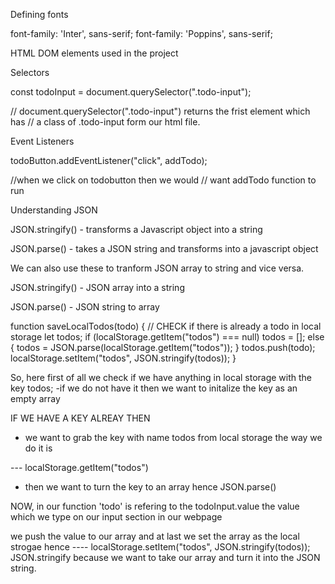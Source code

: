Defining fonts

font-family: 'Inter', sans-serif;
font-family: 'Poppins', sans-serif;

HTML DOM elements used in the project

Selectors

const todoInput = document.querySelector(".todo-input");

// document.querySelector(".todo-input") returns the frist element which has
// a class of .todo-input form our html file.

Event Listeners

todoButton.addEventListener("click", addTodo);

//when we click on todobutton then we would
// want addTodo function to run

Understanding JSON

JSON.stringify() - transforms a Javascript object into a string

JSON.parse() - takes a JSON string and transforms into a javascript object

We can also use these to tranform JSON array to string and vice versa.

JSON.stringify() - JSON array into a string

JSON.parse() - JSON string to array

function saveLocalTodos(todo) {
// CHECK if there is already a todo in local storage
let todos;
if (localStorage.getItem("todos") === null) todos = [];
else {
todos = JSON.parse(localStorage.getItem("todos"));
}
todos.push(todo);
localStorage.setItem("todos", JSON.stringify(todos));
}

So, here first of all we check if we have anything in local
storage with the key todos;
-if we do not have it then we want to initalize the key as
an empty array

IF WE HAVE A KEY ALREAY THEN

- we want to grab the key with name
  todos from local storage the way we do it is

--- localStorage.getItem("todos")

- then we want to turn the key to an array hence JSON.parse()

NOW,
in our function 'todo' is refering to the todoInput.value
the value which we type on our input section in our webpage

we push the value to our array and at last
we set the array as the local strogae hence
---- localStorage.setItem("todos", JSON.stringify(todos));
JSON.stringify because we want to take our array and turn it into the
JSON string.

